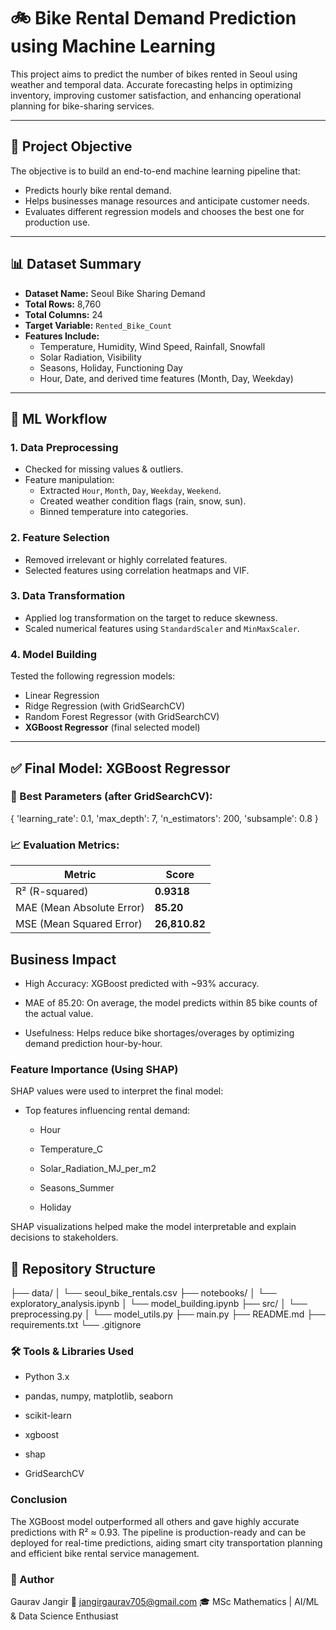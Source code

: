 # 🚲 Bike Rental Demand Prediction using Machine Learning

This project aims to predict the number of bikes rented in Seoul using weather and temporal data. Accurate forecasting helps in optimizing inventory, improving customer satisfaction, and enhancing operational planning for bike-sharing services.

---

## 📌 Project Objective

The objective is to build an end-to-end machine learning pipeline that:
- Predicts hourly bike rental demand.
- Helps businesses manage resources and anticipate customer needs.
- Evaluates different regression models and chooses the best one for production use.

---

## 📊 Dataset Summary

- **Dataset Name:** Seoul Bike Sharing Demand
- **Total Rows:** 8,760
- **Total Columns:** 24
- **Target Variable:** `Rented_Bike_Count`
- **Features Include:**
  - Temperature, Humidity, Wind Speed, Rainfall, Snowfall
  - Solar Radiation, Visibility
  - Seasons, Holiday, Functioning Day
  - Hour, Date, and derived time features (Month, Day, Weekday)

---

## 🧪 ML Workflow

### 1. Data Preprocessing
- Checked for missing values & outliers.
- Feature manipulation:
  - Extracted `Hour`, `Month`, `Day`, `Weekday`, `Weekend`.
  - Created weather condition flags (rain, snow, sun).
  - Binned temperature into categories.

### 2. Feature Selection
- Removed irrelevant or highly correlated features.
- Selected features using correlation heatmaps and VIF.

### 3. Data Transformation
- Applied log transformation on the target to reduce skewness.
- Scaled numerical features using `StandardScaler` and `MinMaxScaler`.

### 4. Model Building
Tested the following regression models:
- Linear Regression
- Ridge Regression (with GridSearchCV)
- Random Forest Regressor (with GridSearchCV)
- **XGBoost Regressor** (final selected model)

---

## ✅ Final Model: XGBoost Regressor

### 🔧 Best Parameters (after GridSearchCV):
{
  'learning_rate': 0.1,
  'max_depth': 7,
  'n_estimators': 200,
  'subsample': 0.8
}

### **📈 Evaluation Metrics:**

| Metric                    | Score         |
| ------------------------- | ------------- |
| R² (R-squared)            | **0.9318**    |
| MAE (Mean Absolute Error) | **85.20**     |
| MSE (Mean Squared Error)  | **26,810.82** |


## **Business Impact**
- High Accuracy: XGBoost predicted with ~93% accuracy.

- MAE of 85.20: On average, the model predicts within 85 bike counts of the actual value.

- Usefulness: Helps reduce bike shortages/overages by optimizing demand prediction hour-by-hour.

### **Feature Importance (Using SHAP)**
SHAP values were used to interpret the final model:

- Top features influencing rental demand:

  - Hour

  - Temperature_C

  - Solar_Radiation_MJ_per_m2

  - Seasons_Summer

  - Holiday

SHAP visualizations helped make the model interpretable and explain decisions to stakeholders.

## **📂 Repository Structure**

├── data/
│   └── seoul_bike_rentals.csv
├── notebooks/
│   └── exploratory_analysis.ipynb
│   └── model_building.ipynb
├── src/
│   └── preprocessing.py
│   └── model_utils.py
├── main.py
├── README.md
├── requirements.txt
└── .gitignore


### **🛠 Tools & Libraries Used**
- Python 3.x

- pandas, numpy, matplotlib, seaborn

- scikit-learn

- xgboost

- shap

- GridSearchCV

### **Conclusion**
The XGBoost model outperformed all others and gave highly accurate predictions with R² ≈ 0.93. The pipeline is production-ready and can be deployed for real-time predictions, aiding smart city transportation planning and efficient bike rental service management.

### **👤 Author**
Gaurav Jangir
📧 jangirgaurav705@gmail.com
🎓 MSc Mathematics | AI/ML & Data Science Enthusiast




